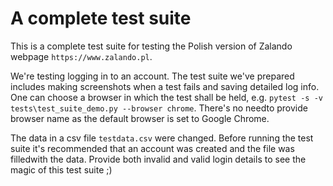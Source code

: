 # A complete test suite

This is a complete test suite for testing the Polish version of Zalando webpage `https://www.zalando.pl`.

We're testing logging in to an account. The test suite we've prepared includes making screenshots when a test fails and saving detailed log info. One can choose a browser in which the test shall be held, e.g. `pytest -s -v tests\test_suite_demo.py --browser chrome`. There's no needto provide browser name as the default browser is set to Google Chrome.

The data in a csv file `testdata.csv` were changed. Before running the test suite it's recommended that an account was created and the file was filledwith the data. Provide both invalid and valid login details to see the magic of this test suite ;)

